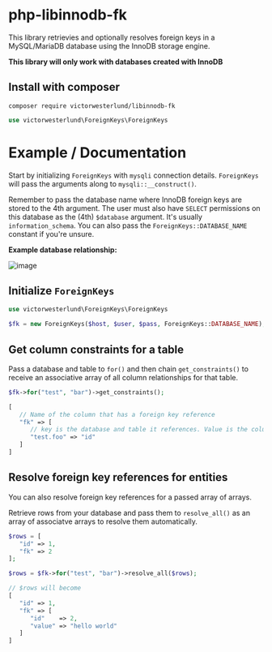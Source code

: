 # php-libinnodb-fk

This library retrievies and optionally resolves foreign keys in a MySQL/MariaDB database using the InnoDB storage engine.

**This library will only work with databases created with InnoDB**

## Install with composer
```
composer require victorwesterlund/libinnodb-fk
```
```php
use victorwesterlund\ForeignKeys\ForeignKeys
```

# Example / Documentation

Start by initializing `ForeignKeys` with `mysqli` connection details. `ForeignKeys` will pass the arguments along to `mysqli::__construct()`.

Remember to pass the database name where InnoDB foreign keys are stored to the 4th argument. The user must also have `SELECT` permissions on this database as the (4th) `$database` argument. It's usually `information_schema`. You can also pass the `ForeignKeys::DATABASE_NAME` constant if you're unsure.

**Example database relationship:**

![image](https://github.com/VictorWesterlund/php-libinnodb-fk/assets/35688133/303a1530-44af-4749-ac6e-d9506f6f847a)

## Initialize `ForeignKeys`

```php
use victorwesterlund\ForeignKeys\ForeignKeys

$fk = new ForeignKeys($host, $user, $pass, ForeignKeys::DATABASE_NAME);
```

## Get column constraints for a table

Pass a database and table to `for()` and then chain `get_constraints()` to receive an associative array of all column relationships for that table.

```php
$fk->for("test", "bar")->get_constraints();
```
```php
[
   // Name of the column that has a foreign key reference
   "fk" => [
      // key is the database and table it references. Value is the column
      "test.foo" => "id"
   ]
]
```

## Resolve foreign key references for entities

You can also resolve foreign key references for a passed array of arrays.

Retrieve rows from your database and pass them to `resolve_all()` as an array of associatve arrays to resolve them automatically.

```php
$rows = [
   "id" => 1,
   "fk" => 2
];

$rows = $fk->for("test", "bar")->resolve_all($rows);
```
```php
// $rows will become
[
   "id" => 1,
   "fk" => [
      "id"    => 2,
      "value" => "hello world"
   ]
]
```
